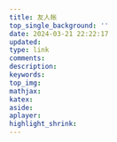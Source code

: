 ```yaml
---
title: 友人帐
top_single_background: ''
date: 2024-03-21 22:22:17
updated:
type: link
comments:
description:
keywords:
top_img:
mathjax:
katex:
aside:
aplayer:
highlight_shrink:
---
```

